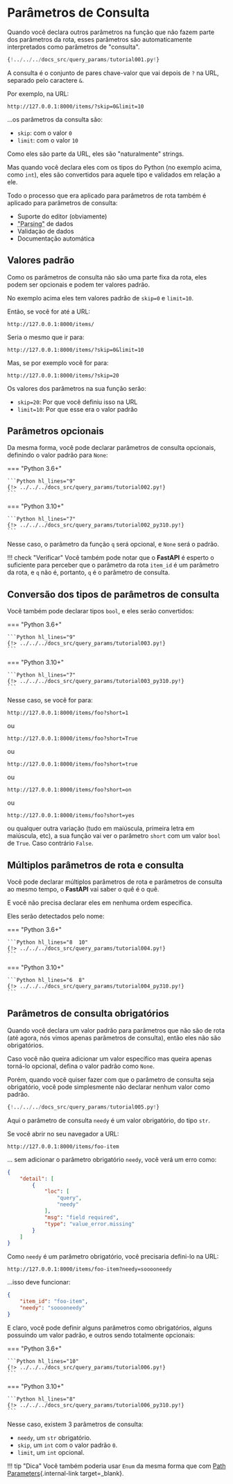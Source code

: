 # Parâmetros de Consulta

Quando você declara outros parâmetros na função que não fazem parte dos parâmetros da rota, esses parâmetros são automaticamente interpretados como parâmetros de "consulta".

```Python hl_lines="9"
{!../../../docs_src/query_params/tutorial001.py!}
```

A consulta é o conjunto de pares chave-valor que vai depois de `?` na URL, separado pelo caractere `&`.

Por exemplo, na URL:

```
http://127.0.0.1:8000/items/?skip=0&limit=10
```

...os parâmetros da consulta são:

* `skip`: com o valor `0`
* `limit`: com o valor `10`

Como eles são parte da URL, eles são "naturalmente" strings.

Mas quando você declara eles com os tipos do Python (no exemplo acima, como `int`), eles são convertidos para aquele tipo e validados em relação a ele.

Todo o processo que era aplicado para parâmetros de rota também é aplicado para parâmetros de consulta:

* Suporte do editor (obviamente)
* <abbr title="convertendo uma string que vem de um request HTTP em um dado Python">"Parsing"</abbr> de dados
* Validação de dados
* Documentação automática

## Valores padrão

Como os parâmetros de consulta não são uma parte fixa da rota, eles podem ser opcionais e podem ter valores padrão.

No exemplo acima eles tem valores padrão de `skip=0` e `limit=10`.

Então, se você for até a URL:

```
http://127.0.0.1:8000/items/
```

Seria o mesmo que ir para:

```
http://127.0.0.1:8000/items/?skip=0&limit=10
```

Mas, se por exemplo você for para:

```
http://127.0.0.1:8000/items/?skip=20
```

Os valores dos parâmetros na sua função serão:

* `skip=20`: Por que você definiu isso na URL
* `limit=10`: Por que esse era o valor padrão

## Parâmetros opcionais

Da mesma forma, você pode declarar parâmetros de consulta opcionais, definindo o valor padrão para `None`:

=== "Python 3.6+"

    ```Python hl_lines="9"
    {!> ../../../docs_src/query_params/tutorial002.py!}
    ```

=== "Python 3.10+"

    ```Python hl_lines="7"
    {!> ../../../docs_src/query_params/tutorial002_py310.py!}
    ```

Nesse caso, o parâmetro da função `q` será opcional, e `None` será o padrão.

!!! check "Verificar"
    Você também pode notar que o **FastAPI** é esperto o suficiente para perceber que o parâmetro da rota `item_id` é um parâmetro da rota, e `q` não é, portanto, `q` é o parâmetro de consulta.


## Conversão dos tipos de parâmetros de consulta

Você também pode declarar tipos `bool`, e eles serão convertidos:

=== "Python 3.6+"

    ```Python hl_lines="9"
    {!> ../../../docs_src/query_params/tutorial003.py!}
    ```

=== "Python 3.10+"

    ```Python hl_lines="7"
    {!> ../../../docs_src/query_params/tutorial003_py310.py!}
    ```

Nesse caso, se você for para:

```
http://127.0.0.1:8000/items/foo?short=1
```

ou

```
http://127.0.0.1:8000/items/foo?short=True
```

ou

```
http://127.0.0.1:8000/items/foo?short=true
```

ou

```
http://127.0.0.1:8000/items/foo?short=on
```

ou

```
http://127.0.0.1:8000/items/foo?short=yes
```

ou qualquer outra variação (tudo em maiúscula, primeira letra em maiúscula, etc), a sua função vai ver o parâmetro `short` com um valor `bool` de `True`. Caso contrário `False`.

## Múltiplos parâmetros de rota e consulta

Você pode declarar múltiplos parâmetros de rota e parâmetros de consulta ao mesmo tempo, o **FastAPI** vai saber o quê é o quê.

E você não precisa declarar eles em nenhuma ordem específica.

Eles serão detectados pelo nome:

=== "Python 3.6+"

    ```Python hl_lines="8  10"
    {!> ../../../docs_src/query_params/tutorial004.py!}
    ```

=== "Python 3.10+"

    ```Python hl_lines="6  8"
    {!> ../../../docs_src/query_params/tutorial004_py310.py!}
    ```

## Parâmetros de consulta obrigatórios

Quando você declara um valor padrão para parâmetros que não são de rota (até agora, nós vimos apenas parâmetros de consulta), então eles não são obrigatórios.

Caso você não queira adicionar um valor específico mas queira apenas torná-lo opcional, defina o valor padrão como `None`.

Porém, quando você quiser fazer com que o parâmetro de consulta seja obrigatório, você pode simplesmente não declarar nenhum valor como padrão.

```Python hl_lines="6-7"
{!../../../docs_src/query_params/tutorial005.py!}
```

Aqui o parâmetro de consulta `needy` é um valor obrigatório, do tipo `str`.

Se você abrir no seu navegador a URL:

```
http://127.0.0.1:8000/items/foo-item
```

... sem adicionar o parâmetro obrigatório `needy`, você verá um erro como:

```JSON
{
    "detail": [
        {
            "loc": [
                "query",
                "needy"
            ],
            "msg": "field required",
            "type": "value_error.missing"
        }
    ]
}
```

Como `needy` é um parâmetro obrigatório, você precisaria defini-lo na URL:

```
http://127.0.0.1:8000/items/foo-item?needy=sooooneedy
```

...isso deve funcionar:

```JSON
{
    "item_id": "foo-item",
    "needy": "sooooneedy"
}
```

E claro, você pode definir alguns parâmetros como obrigatórios, alguns possuindo um valor padrão, e outros sendo totalmente opcionais:

=== "Python 3.6+"

    ```Python hl_lines="10"
    {!> ../../../docs_src/query_params/tutorial006.py!}
    ```

=== "Python 3.10+"

    ```Python hl_lines="8"
    {!> ../../../docs_src/query_params/tutorial006_py310.py!}
    ```
Nesse caso, existem 3 parâmetros de consulta:

* `needy`, um `str` obrigatório.
* `skip`, um `int` com o valor padrão `0`.
* `limit`, um `int` opcional.

!!! tip "Dica"
    Você também poderia usar `Enum` da mesma forma que com [Path Parameters](path-params.md#predefined-values){.internal-link target=_blank}.
